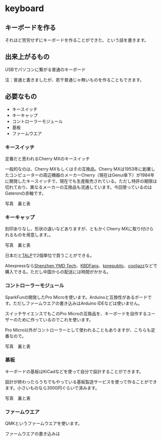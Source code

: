 # keyboard

## キーボードを作る

それほど苦労せずにキーボードを作ることができた、という話を書きます。

## 出来上がるもの

USBでパソコンに繋がる普通のキーボード

注：普通と書きましたが、若干普通じゃ無いものを作ることもできます。

## 必要なもの

* キースイッチ
* キーキャップ
* コントローラーモジュール
* 基板
* ファームウエア

### キースイッチ

定番だと思われるCherry MXのキースイッチ

一般的なのは、Cherry MXもしくはその互換品。Cherry MXは1953年に創業したコンピューターの周辺機器のメーカーCherry（現在はGenui傘下）が1984年に開発したキースイッチで、現在でも生産販売されている。ただし特許の期限は切れており、異なるメーカーの互換品も流通しています。今回使っているのはGateronの赤軸です。

写真　裏と表

### キーキャップ

刻印ありなし、形状の違いなどありますが、ともかくCherry MXに取り付けられるものを用意します。。

写真　裏と表

日本だと[TALP](https://talpkeyboard.stores.jp/)で2個単位で買うことができる。

Aliexpressなら[Shenzhen YMD Tech](https://ja.aliexpress.com/store/429151)、[KBDFans](https://kbdfans.ja.aliexpress.com/store/2230037)、[kprepublic](https://kprepublic.ja.aliexpress.com/store/3034003)、[cooljazz](https://cooljazz.ja.aliexpress.com/store/1806079)などで購入できる。ただし中国からの配送には時間がかかる。

### コントローラーモジュール

SparkFunの開発したPro Microを使います。Arduinoと互換性があるボードです。ただしファームウエアの書き込みはArduino IDEなどは使いません。

スイッチサイエンスでもこのPro Microの互換品を、キーボードを自作するユーザーのために作っているのでこれを使います。

Pro Micro以外がコントローラーとして使われることもありますが、こちらも定番なので。

写真　裏と表

### 基板

キーボードの基板はKiCadなどを使って自分で設計することができます。

設計が終わったらうちでもやっている基板製造サービスを使って作ることができます。小さいものなら3000円ぐらいで済みます。

写真　裏と表

### ファームウエア

QMKというファームウエアを使います。

ファームウエアの書き込みは